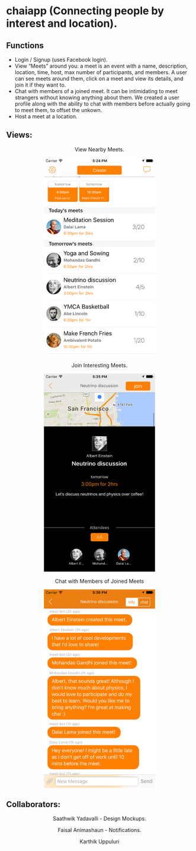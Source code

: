# chaiapp (Connecting people by interest and location).

## Functions

- Login / Signup (uses Facebook login).
- View “Meets” around you: a meet is an event with a name, description, location, time, host, max number of participants, and members. A user can see meets around them, click on a meet and view its details, and join it if they want to. 
- Chat with members of a joined meet. It can be intimidating to meet strangers without knowing anything about them. We created a user profile along with the ability to chat with members before actually going to meet them, to offset the unkown. 
- Host a meet at a location.

## Views:

<p align="center">View Nearby Meets.</p>
<p align="center">
  <img src="/screenshots/MeetsView.png?raw=true" width="300"></img>
</p>

<p align="center">Join Interesting Meets.</p>
<p align="center">
  <img src="/screenshots/MeetJoin.png?raw=true" width="300"></img>
</p>

<p align="center">Chat with Members of Joined Meets</p>
<p align="center">
  <img src="/screenshots/MeetChat.png?raw=true" width="300"></img>
</p>

## Collaborators:

<p align="center">Saathwik Yadavalli  - Design Mockups.</p>
<p align="center">Faisal Animashaun - Notifications.</p>
<p align="center">Karthik Uppuluri</p>











